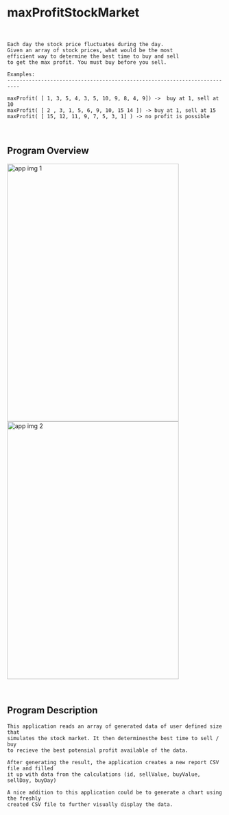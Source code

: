 # maxProfitStockMarket
<br>

```
Each day the stock price fluctuates during the day.
Given an array of stock prices, what would be the most
efficient way to determine the best time to buy and sell
to get the max profit. You must buy before you sell.

Examples:
--------------------------------------------------------------------------

maxProfit( [ 1, 3, 5, 4, 3, 5, 10, 9, 8, 4, 9]) ->  buy at 1, sell at 10
maxProfit( [ 2 , 3, 1, 5, 6, 9, 10, 15 14 ]) -> buy at 1, sell at 15
maxProfit( [ 15, 12, 11, 9, 7, 5, 3, 1] ) -> no profit is possible
```
<br>

## Program Overview
<p float="left">
  <img src="https://github.com/sanderhelleso/maxProfitStockMarket/blob/master/maxProfit/screenshots/maxProfit1.jpg" alt="app img 1" width=400 height=600 />
  <img src="https://github.com/sanderhelleso/maxProfitStockMarket/blob/master/maxProfit/screenshots/maxProfit2.jpg" alt="app img 2" width=400 height=600 />
</p>
<br>

## Program Description
```
This application reads an array of generated data of user defined size that 
simulates the stock market. It then determinesthe best time to sell / buy 
to recieve the best potensial profit available of the data.

After generating the result, the application creates a new report CSV file and filled
it up with data from the calculations (id, sellValue, buyValue, sellDay, buyDay)

A nice addition to this application could be to generate a chart using the freshly
created CSV file to further visually display the data.
```
